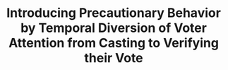 ---
title: "Introducing Precautionary Behavior by Temporal Diversion of Voter Attention from Casting to Verifying their Vote"
collection: publications
permalink: /publications/2014-02-Introducing-Precautionary-Behavior-by-Temporal-Diversion-of-Voter-Attention-from-Casting-to-Verifying-their-Vote
venue: 'Workshop on Usable Security (USEC)'
pages: '1--6'
publisher: 'Internet Society'
year: '2014'
paperurl: 'http://dx.doi.org/10.14722/usec.2014.23037'
citation: ' <b>Jurlind Budurushi</b>,  Marcel Woide,  Melanie Volkamer</br> Workshop on Usable Security (USEC)</br>'
---